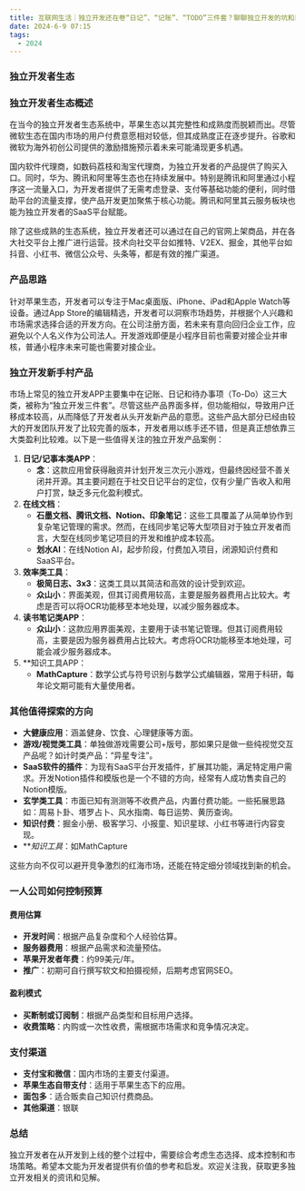 ```yaml
---
title: 互联网生活｜独立开发还在卷“日记”、“记账”、“TODO”三件套？聊聊独立开发的坑和新思路.
date: 2024-6-9 07:15
tags:
  - 2024
---
```

### 独立开发者生态

### 独立开发者生态概述

在当今的独立开发者生态系统中，苹果生态以其完整性和成熟度而脱颖而出。尽管微软生态在国内市场的用户付费意愿相对较低，但其成熟度正在逐步提升。谷歌和微软为海外初创公司提供的激励措施预示着未来可能涌现更多机遇。

国内软件代理商，如数码荔枝和淘宝代理商，为独立开发者的产品提供了购买入口。同时，华为、腾讯和阿里等生态也在持续发展中。特别是腾讯和阿里通过小程序这一流量入口，为开发者提供了无需考虑登录、支付等基础功能的便利，同时借助平台的流量支撑，使产品开发更加聚焦于核心功能。腾讯和阿里其云服务板块也能为独立开发者的SaaS平台赋能。

除了这些成熟的生态系统，独立开发者还可以通过在自己的官网上架商品，并在各大社交平台上推广进行运营。技术向社交平台如推特、V2EX、掘金，其他平台如抖音、小红书、微信公众号、头条等，都是有效的推广渠道。

### 产品思路

针对苹果生态，开发者可以专注于Mac桌面版、iPhone、iPad和Apple Watch等设备。通过App Store的编辑精选，开发者可以洞察市场趋势，并根据个人兴趣和市场需求选择合适的开发方向。在公司注册方面，若未来有意向回归企业工作，应避免以个人名义作为公司法人。开发游戏即便是小程序目前也需要对接企业并审核，普通小程序未来可能也需要对接企业。

### 独立开发新手村产品

市场上常见的独立开发APP主要集中在记账、日记和待办事项（To-Do）这三大类，被称为“独立开发三件套”。尽管这些产品界面多样，但功能相似，导致用户迁移成本较高，从而降低了开发者从头开发新产品的意愿。这些产品大部分已经由较大的开发团队开发了比较完善的版本，开发者用以练手还不错，但是真正想依靠三大类盈利比较难。以下是一些值得关注的独立开发产品案例：

1. **日记/记事本类APP**：
    - **念**：这款应用曾获得融资并计划开发三次元小游戏，但最终因经营不善关闭并开源。其主要问题在于社交日记平台的定位，仅有少量广告收入和用户打赏，缺乏多元化盈利模式。
2. **在线文档**：
    - **石墨文档、腾讯文档、Notion、印象笔记**：这些工具覆盖了从简单协作到复杂笔记管理的需求。然而，在线同步笔记等大型项目对于独立开发者而言，大型在线同步笔记项目的开发和维护成本较高。
    - **划水AI**：在线Notion AI，起步阶段，付费加入项目，闭源知识付费和SaaS平台。
3. **效率类工具**：
    - **极简日志、3x3**：这类工具以其简洁和高效的设计受到欢迎。
    - **众山小**：界面美观，但其订阅费用较高，主要是服务器费用占比较大。考虑是否可以将OCR功能移至本地处理，以减少服务器成本。
4. **读书笔记类APP**：
     - **众山小**：这款应用界面美观，主要用于读书笔记管理。但其订阅费用较高，主要是因为服务器费用占比较大。考虑将OCR功能移至本地处理，可能会减少服务器成本。
 5. **知识工具APP：
	 - **MathCapture**：数学公式与符号识别与数学公式编辑器，常用于科研，每年论文期可能有大量使用者。

### 其他值得探索的方向

- **大健康应用**：涵盖健身、饮食、心理健康等方面。
- **游戏/视觉类工具**：单独做游戏需要公司+版号，那如果只是做一些纯视觉交互产品呢？如计时类产品：“异星专注”。
- **SaaS软件的插件**：为现有SaaS平台开发插件，扩展其功能，满足特定用户需求。开发Notion插件和模版也是一个不错的方向，经常有人成功售卖自己的Notion模版。
- **玄学类工具**：市面已知有测测等不收费产品，内置付费功能。一些拓展思路如：周易卜卦、塔罗占卜、风水指南、每日运势、黄历查询。
- **知识付费**：掘金小册、极客学习、小报童、知识星球、小红书等进行内容变现。
- ***知识工具*：如MathCapture

这些方向不仅可以避开竞争激烈的红海市场，还能在特定细分领域找到新的机会。

### 一人公司如何控制预算

#### 费用估算

- **开发时间**：根据产品复杂度和个人经验估算。
- **服务器费用**：根据产品需求和流量预估。
- **苹果开发者年费**：约99美元/年。
- **推广**：初期可自行撰写软文和拍摄视频，后期考虑官网SEO。

#### 盈利模式

- **买断制或订阅制**：根据产品类型和目标用户选择。
- **收费策略**：内购或一次性收费，需根据市场需求和竞争情况决定。


### 支付渠道

- **支付宝和微信**：国内市场的主要支付渠道。
- **苹果生态自带支付**：适用于苹果生态下的应用。
- **面包多**：适合贩卖自己知识付费商品。
- **其他渠道**：银联

### 总结

独立开发者在从开发到上线的整个过程中，需要综合考虑生态选择、成本控制和市场策略。希望本文能为开发者提供有价值的参考和启发。欢迎关注我，获取更多独立开发相关的资讯和见解。
